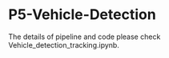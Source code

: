 # P5-Vehicle-Detection
The details of pipeline and code please check Vehicle_detection_tracking.ipynb.

